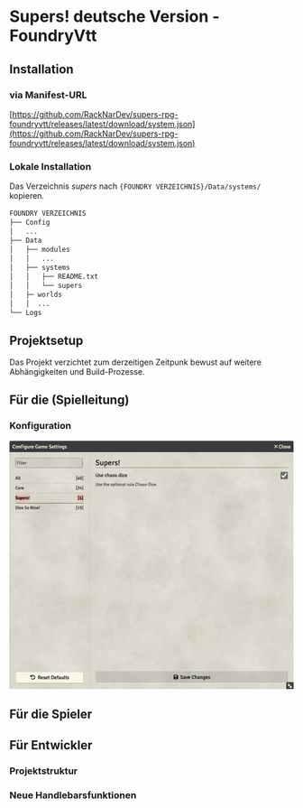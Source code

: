 # Supers! deutsche Version - FoundryVtt

## Installation

### via Manifest-URL

[https://github.com/RackNarDev/supers-rpg-foundryvtt/releases/latest/download/system.json](https://github.com/RackNarDev/supers-rpg-foundryvtt/releases/latest/download/system.json)

### Lokale Installation

Das Verzeichnis _supers_ nach ```{FOUNDRY VERZEICHNIS}/Data/systems/``` kopieren.

```
FOUNDRY VERZEICHNIS
├── Config
│   ...
├── Data
│   ├── modules
│   │   ...
│   ├── systems
│   │   ├── README.txt
│   │   └── supers 
│   ├─ worlds
│   │  ...
└── Logs
```

## Projektsetup

Das Projekt verzichtet zum derzeitigen Zeitpunk bewust auf weitere Abhängigkeiten und Build-Prozesse.

## Für die (Spielleitung)

### Konfiguration

![](./documentation/img/supes_foundry_settings.png)

##     

## Für die Spieler

## Für Entwickler

### Projektstruktur

### Neue Handlebarsfunktionen


